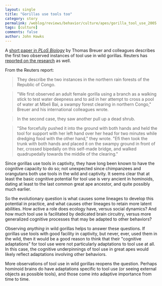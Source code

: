 ```yaml
---
layout: single 
title: "Gorillas use tools too" 
category: story
permalink: /weblog/reviews/behavior/culture/apes/gorilla_tool_use_2005.html
tags: [culture] 
comments: false 
author: John Hawks 
---
```



<p>
A <a href="http://biology.plosjournals.org/perlserv/?request=get-document&doi=10.1371/journal.pbio.0030380">short paper in <i>PLoS Biology</i></a> by Thomas Breuer and colleagues describes the first two observed instances of tool use in wild gorillas. Reuters has <a href="http://www.msnbc.msn.com/id/9535875/">reported on the research</a> as well. 
</p>

<p>
From the Reuters report: 
</p>

<blockquote>They describe the two instances in the northern rain forests of the Republic of Congo.</blockquote>

<blockquote>"We first observed an adult female gorilla using a branch as a walking stick to test water deepness and to aid in her attempt to cross a pool of water at Mbeli Bai, a swampy forest clearing in northern Congo," Breuer and his international colleagues wrote.</blockquote>

<blockquote>In the second case, they saw another pull up a dead shrub.</blockquote>

<blockquote>"She forcefully pushed it into the ground with both hands and held the tool for support with her left hand over her head for two minutes while dredging food with the other hand," they wrote. "Efi then took the trunk with both hands and placed it on the swampy ground in front of her, crossed bipedally on this self-made bridge, and walked quadrupedally towards the middle of the clearing."</blockquote>

<p>
Since gorillas use tools in captivity, they have long been known to have the cognitive capacity to do so; not unexpected since chimpanzees and orangutans both use tools in the wild and captivity. It seems clear that at least the basic cognitive potential for tool use is very ancient in hominoids, dating at least to the last common great ape ancestor, and quite possibly much earlier. 
</p>

<p>
So the evolutionary question is what causes some lineages to develop this potential in practice, and what causes other lineages to retain more latent abilities. How active a role does ecology have, versus social dynamics? And how much tool use is facilitated by dedicated brain circuitry, versus more generalized cognitive processes that may be adapted to other behaviors? 
</p>

<p>
Observing <i>anything</i> in wild gorillas helps to answer these questions. If gorillas use tools with good facility in captivity, but never, ever, used them in the wild, then it would be a good reason to think that their "cognitive adaptations" for tool use were not particularly adaptations to tool use at all. In this case, the cognitive underpinnings of tool use in great apes would likely reflect adaptations involving other behaviors. 
</p>

<p>
More observations of tool use in wild gorillas reopens the question. Perhaps hominoid brains do have adaptations specific to tool use (or seeing external objects as possible tools), and those come into adaptive importance from time to time. 
</p>

